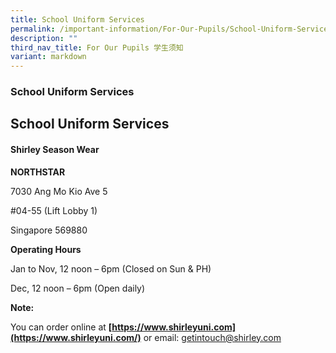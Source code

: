 ```yaml
---
title: School Uniform Services
permalink: /important-information/For-Our-Pupils/School-Uniform-Services/
description: ""
third_nav_title: For Our Pupils 学生须知
variant: markdown
---
```

### School Uniform Services

## School Uniform Services


#### Shirley Season Wear

**NORTHSTAR**

7030 Ang Mo Kio Ave 5

#04-55 (Lift Lobby 1)

Singapore 569880

**Operating Hours**

Jan to Nov, 12 noon – 6pm (Closed on Sun & PH)

Dec, 12 noon – 6pm (Open daily)

**Note:**

You can order online at **[https://www.shirleyuni.com](https://www.shirleyuni.com/)** or email: [getintouch@shirley.com](getintouch@shirley.com)